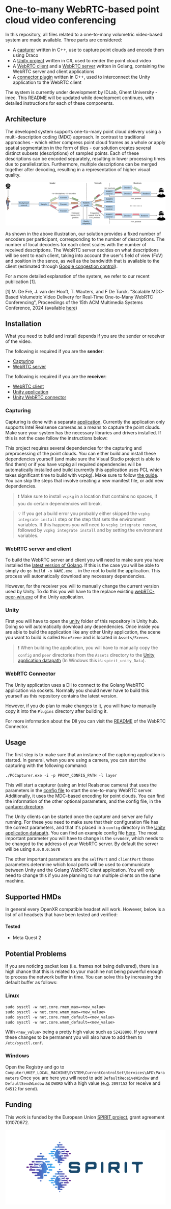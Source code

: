 # One-to-many WebRTC-based point cloud video conferencing

In this repository, all files related to a one-to-many volumetric video-based system are made available. Three parts are considered:

- A [capturer](capturer) written in C++, use to capture point clouds and encode them using Draco
- A [Unity project](unity/spirit_o2m_webrtc) written in C#, used to render the point cloud video
- A [WebRTC client](webrtc-client) and a [WebRTC server](webrtc-server) written in Golang, containing the WebRTC server and client applications
- A [connector plugin](connector) written in C++, used to interconnect the Unity application to the WebRTC client

The system is currently under development by IDLab, Ghent University - imec. This README will be updated while development continues, with detailed instructions for each of these components.

## Architecture

The developed system supports one-to-many point cloud delivery using a multi-description coding (MDC) approach. In contrast to traditional approaches - which either compress point cloud frames as a whole or apply spatial segmentation in the form of tiles - our solution creates several distinct subsets (descriptions) of sampled points. Each of these descriptions can be encoded separately, resulting in lower processing times due to parallelization. Furthermore, multiple descriptions can be merged together after decoding, resulting in a representation of higher visual quality.

![Architecture](architecture.png)

As shown in the above illustration, our solution provides a fixed number of encoders per participant, corresponding to the number of descriptions. The number of local decoders for each client scales with the number of received descriptions. The WebRTC server decides on what descriptions will be sent to each client, taking into account the user's field of view (FoV) and position in the sence, as well as the bandwidth that is available to the client (estimated through [Google congestion control](https://datatracker.ietf.org/doc/html/draft-ietf-rmcat-gcc-02)).

For a more detailed explanation of the system, we refer to our recent publication [1].

[1] M. De Fré, J. van der Hooft, T. Wauters, and F De Turck. "Scalable MDC-Based Volumetric Video Delivery for Real-Time One-to-Many WebRTC Conferencing", Proceedings of the 15th ACM Multimedia Systems Conference, 2024 (available [here](https://backoffice.biblio.ugent.be/download/01HW2J66EZD49XQD2P94JBXHKR/01HW2J8F937QNC36XHZEBRHE8K))

## Installation
What you need to build and install depends if you are the sender or receiver of the video. 

The following is required if you are the **sender**:
* [Capturing](#capturing)
* [WebRTC server](#webrtc-server-and-client)

The following is required if you are the **receiver**:
* [WebRTC client](#webrtc-server-and-client)
* [Unity application](#unity)
* [Unity WebRTC connector](#webrtc-connector)


### Capturing
Capturing is done with a separate [application](capturer). Currently the application only supports Intel Realsense cameras as a means to capture the point clouds. Make sure your system has the necessary libraries and drivers installed. If this is not the case follow the instructions below:

This project requires several dependencies for the capturing and preprocessing of the point clouds. You can either build and install these dependencies yourself (and make sure the Visual Studio project is able to find them) or if you have vcpkg all required dependencies will be automatically installed and build (currently this application uses PCL which takes significant time to build with vcpkg). Make sure to follow  [the guide](https://learn.microsoft.com/en-us/vcpkg/get_started/get-started-msbuild?pivots=shell-powershell). You can skip the steps that involve creating a new manifest file, or add new dependencies.

> ❗ Make sure to install `vcpkg` in a location that contains no spaces, if you do certain dependencies will break.

> 💡 If you get a build error you probably either skipped the `vcpkg integrate install` step or the step that sets the environment variables. If this happens you will need to `vcpkg integrate remove`, followed by `vcpkg integrate install` and by setting the environment variables. 

### WebRTC server and client
To build the WebRTC server and client you will need to make sure you have installed the [latest version of Golang](https://go.dev/doc/install). If this is the case you will be able to simply do `go build -o NAME.exe .` in the root to build the application. This process will automatically download any necessary  dependencies.

However, for the receiver you will to manually change the current version used by Unity. To do this you will have to the replace existing [webRTC-peer-win.exe](unity/spirit_o2m_webrtc/Assets/peer/) of the Unity application.

### Unity
First you will have to open the [unity](unity) folder of this repository in Unity hub. Doing so will automatically download any dependencies. Once inside you are able to build the application like any other Unity application, the scene you want to build is called `MainScene` and is located in `Assets/Scenes`.

> :exclamation: When building the application, you will have to manually copy the `config` and `peer` directories from the `Assets` directory to the [Unity application datapath](https://docs.unity3d.com/ScriptReference/Application-dataPath.html) (In Windows this is: `spirit_unity_Data`).

### WebRTC Connector
The Unity application uses a Dll to connect to the Golang WebRTC application via sockets. Normally you should never have to build this yourself as this repository contains the latest version.

However, if you do plan to make changes to it, you will have to manually copy it into the `Plugins` directory after building it.

For more information about the Dll you can visit the [README](connector/README.md) of the WebRTC Connector.

## Usage

The first step is to make sure that an instance of the capturing application is started. In general, when you are using a camera, you can start the capturing with the following command:

```
./PCCapturer.exe -i -p PROXY_CONFIG_PATH -l layer
```

This will start a capturer (using an Intel Realsense camera) that uses the parameters in the [config file](capturer/config_example/proxy_config.json) to start the one-to-many WebRTC server. Additionally, it uses the MDC-based encoding for point clouds. You can find the information of the other optional parameters, and the config file, in the [capturer directory](capturer).

The Unity clients can be started once the capturer and server are fully running. For these you need to make sure that their configuration file has the correct parameters, and that it's placed in a `config` directory in the [Unity application datapath](https://docs.unity3d.com/ScriptReference/Application-dataPath.html). You can find an example config file [here](unity/spirit_o2m_webrtc/Assets/config/session_config.json). The most important parameter you will have to change is the `srvAddr`, which needs to be changed to the address of your WebRTC server. By default the server will be using `0.0.0.0:5678`

The other important parameters are the `selfPort` and `clientPort` these parameters determine which local ports will be used to communicate between Unity and the Golang WebRTC client application. You will only need to change this if you are planning to run multiple clients on the same machine.


## Supported HMDs
In general every OpenXR compatible headset will work. However, below is a list of all headsets that have been tested and verified:
#### Tested
- Meta Quest 2

## Potential Problems
If you are noticing packet loss (i.e. frames not being delivered), there is a high chance that this is related to your machine not being powerful enough to process the network buffer in time. You can solve this by increasing the default buffer as follows:

### Linux 
```
sudo sysctl -w net.core.rmem_max=<new_value>
sudo sysctl -w net.core.wmem_max=<new_value>
sudo sysctl -w net.core.rmem_default=<new_value>
sudo sysctl -w net.core.wmem_default=<new_value>
```
With `<new_value>` being a pretty high value such as `52428800`. If you want these changes to be permanent you will also have to add them to `/etc/sysctl.conf`.
### Windows
Open the Registry and go to `Computer\HKEY_LOCAL_MACHINE\SYSTEM\CurrentControlSet\Services\AFD\Parameters` Once you are here you will need to add `DefaultReceiveWindow` and `DefaultSendWindow` as `DWORD` with a high value (e.g. `2097152` for receive and `64512` for send).

## Funding

This work is funded by the European Union [SPIRIT project](https://www.spirit-project.eu), grant agreement 101070672.

![Logo](logo.png)
